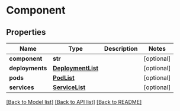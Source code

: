 # Component

## Properties
Name | Type | Description | Notes
------------ | ------------- | ------------- | -------------
**component** | **str** |  | [optional] 
**deployments** | [**DeploymentList**](DeploymentList.md) |  | [optional] 
**pods** | [**PodList**](PodList.md) |  | [optional] 
**services** | [**ServiceList**](ServiceList.md) |  | [optional] 

[[Back to Model list]](../README.md#documentation-for-models) [[Back to API list]](../README.md#documentation-for-api-endpoints) [[Back to README]](../README.md)


